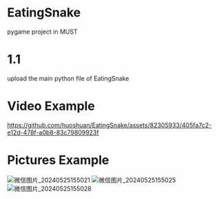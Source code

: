 # EatingSnake
pygame project in MUST

# 1.1
upload the main python file of EatingSnake

# Video Example


https://github.com/huoshuan/EatingSnake/assets/82305933/405fa7c2-e12d-478f-a0b8-83c79809923f


# Pictures Example
![微信图片_20240525155021](https://github.com/huoshuan/EatingSnake/assets/82305933/a9f0ca9e-215d-4b64-91c1-d576d9b9205e)
![微信图片_20240525155025](https://github.com/huoshuan/EatingSnake/assets/82305933/ce2755c0-1c52-4411-82b7-a8343dc96975)
![微信图片_20240525155028](https://github.com/huoshuan/EatingSnake/assets/82305933/723483c3-50f8-4bc6-a133-dcf989df948f)
